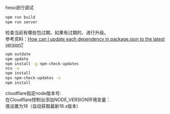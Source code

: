 hexo进行调试

```bash
npm run build
npm run server

```

检查当前有哪些包过期，如果有过期的，进行升级。  
参考资料：[How can I update each dependency in package.json to the latest version?](https://stackoverflow.com/questions/16073603/how-can-i-update-each-dependency-in-package-json-to-the-latest-version)

```bash
npm outdate
npm update
npm install -g npm-check-updates
ncu -u
npm install
npx npm-check-updates -u
npm install
```

cloudflare指定node版本号:  
在Cloudflare控制台添加NODE_VERSION环境变量：  
值设置为18（自动获取最新18.x版本）